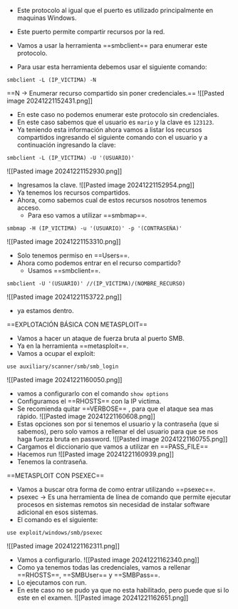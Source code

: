 - Este protocolo al igual que el puerto es utilizado principalmente en maquinas Windows.
- Este puerto permite compartir recursos por la red.

- Vamos a usar la herramienta ==smbclient== para enumerar este protocolo.
- Para usar esta herramienta debemos usar el siguiente comando:
```
smbclient -L (IP_VICTIMA) -N
```
==N -> Enumerar recurso compartido sin poner credenciales.==
![[Pasted image 20241221152431.png]]
- En este caso no podemos enumerar este protocolo sin credenciales.
- En este caso sabemos que el usuario es `mario` y la clave es `123123`. 
- Ya teniendo esta información ahora vamos a listar los recursos compartidos ingresando el siguiente comando con el usuario y a continuación ingresando la clave:
```
smbclient -L (IP_VICTIMA) -U '(USUARIO)'
```
![[Pasted image 20241221152930.png]]
- Ingresamos la clave.
![[Pasted image 20241221152954.png]]
- Ya tenemos los recursos compartidos.
- Ahora, como sabemos cual de estos recursos nosotros tenemos acceso.
	- Para eso vamos a utilizar ==smbmap==.
```
smbmap -H (IP_VICTIMA) -u '(USUARIO)' -p '(CONTRASEÑA)'
```
![[Pasted image 20241221153310.png]]
- Solo tenemos permiso en ==Users==.
- Ahora como podemos entrar en el recurso compartido?
	- Usamos ==smbclient==.
```
smbclient -U '(USUARIO)' //(IP_VICTIMA)/(NOMBRE_RECURSO)
```
![[Pasted image 20241221153722.png]]
- ya estamos dentro.

==EXPLOTACIÓN BÁSICA CON METASPLOIT==

- Vamos a hacer un ataque de fuerza bruta al puerto SMB.
- Ya en la herramienta ==metasploit==.
- Vamos a ocupar el exploit:
```
use auxiliary/scanner/smb/smb_login
```
![[Pasted image 20241221160050.png]]
- vamos a configurarlo con el comando `show options`
- Configuramos el ==RHOSTS== con la IP victima.
- Se recomienda quitar ==VERBOSE== , para que el ataque sea mas rápido.
![[Pasted image 20241221160608.png]]
- Estas opciones son por si tenemos el usuario y la contraseña (que si sabemos), pero solo vamos a rellenar el del usuario para que se nos haga fuerza bruta en password.
![[Pasted image 20241221160755.png]]
- Cargamos el diccionario que vamos a utilizar en ==PASS_FILE==
- Hacemos run
![[Pasted image 20241221160939.png]]
- Tenemos la contraseña.

==METASPLOIT CON PSEXEC==
- Vamos a buscar otra forma de como entrar utilizando ==psexec==.
- psexec -> Es una herramienta de línea de comando que permite ejecutar procesos en sistemas remotos sin necesidad de instalar software adicional en esos sistemas.
- El comando es el siguiente:
```
use exploit/windows/smb/psexec
```
![[Pasted image 20241221162311.png]]
- Vamos a configurarlo.
![[Pasted image 20241221162340.png]]
- Como ya tenemos todas las credenciales, vamos a rellenar ==RHOSTS==, ==SMBUser== y ==SMBPass==.
- Lo ejecutamos con run.
- En este caso no se pudo ya que no esta habilitado, pero puede que si lo este en el examen.
![[Pasted image 20241221162651.png]]
